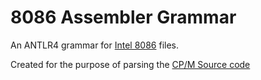 # 8086 Assembler Grammar

An ANTLR4 grammar for [Intel 8086](https://en.wikipedia.org/wiki/Intel_8086) files.  

Created for the purpose of parsing the [CP/M Source code](http://www.cpm.z80.de/source.html)
